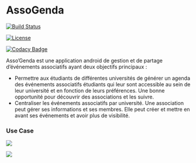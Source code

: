 # AssoGenda

[![Build Status](https://travis-ci.org/Bouquet2/AssoGenda.svg?branch=master)](https://travis-ci.org/Bouquet2/AssoGenda)

[![License](https://img.shields.io/badge/License-Apache%202.0-blue.svg)](https://opensource.org/licenses/Apache-2.0)

[![Codacy Badge](https://api.codacy.com/project/badge/Grade/726fc6a1a7514acc91f321082a3d2b51)](https://www.codacy.com/app/Bouquet2/AssoGenda?utm_source=github.com&utm_medium=referral&utm_content=Bouquet2/AssoGenda&utm_campaign=badger)

Asso’Genda est une application android de gestion et de partage d’événements associatifs ayant deux objectifs principaux :  

  - Permettre aux étudiants de différentes universités de générer un agenda des événements associatifs étudiants qui leur sont    accessible au sein de leur université et en fonction de leurs préférences. Une bonne opportunité pour découvrir des associations et les suivre.
  - Centraliser les événements associatifs par université. Une association peut gérer ses informations et ses membres. Elle peut créer et mettre en avant ses événements et avoir plus de visibilité.

### Use Case ###

![](https://github.com/Bouquet2/AssoGenda/tree/master/diagram/usecase_association.png)

![](https://github.com/Bouquet2/AssoGenda/tree/master/diagram/usecase_etudiant.png)
